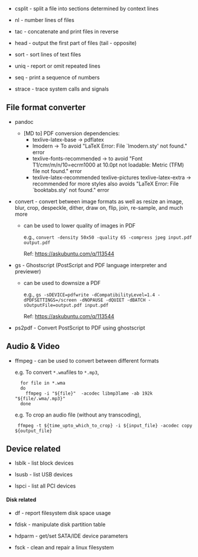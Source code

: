 * csplit - split a file into sections determined by context lines

* nl - number lines of files

* tac - concatenate and print files in reverse

* head - output the first part of files (tail - opposite)

* sort - sort lines of text files

* uniq - report or omit repeated lines

* seq - print a sequence of numbers

* strace - trace system calls and signals

## File format converter

* pandoc
    * [MD to] PDF conversion dependencies:
        * texlive-latex-base -> pdflatex
        * lmodern -> To avoid "LaTeX Error: File `lmodern.sty' not found." error
        * texlive-fonts-recommended -> to avoid "Font T1/cmr/m/n/10=ecrm1000 at 10.0pt not loadable: Metric (TFM) file not found." error
        * texlive-latex-recommended texlive-pictures texlive-latex-extra -> recommended for more styles also avoids "LaTeX Error: File `booktabs.sty' not found." error

* convert - convert between image formats as well as resize an image, blur, crop, despeckle, dither, draw on, flip, join, re-sample, and much more
  - can be used to lower quality of images in PDF

    e.g., `convert -density 50x50 -quality 65 -compress jpeg input.pdf output.pdf`

    Ref: https://askubuntu.com/q/113544

* gs - Ghostscript (PostScript and PDF language interpreter and previewer)

  - can be used to downsize a PDF

    e.g., `gs -sDEVICE=pdfwrite -dCompatibilityLevel=1.4 -dPDFSETTINGS=/screen -dNOPAUSE -dQUIET -dBATCH -sOutputFile=output.pdf input.pdf`

    Ref: https://askubuntu.com/q/113544

* ps2pdf - Convert PostScript to PDF using ghostscript

## Audio & Video

* ffmpeg - can be used to convert between different formats

  e.g. To convert `*.wma`files  to `*.mp3`,

  ```
    for file in *.wma
    do
      ffmpeg -i "${file}"  -acodec libmp3lame -ab 192k "${file/.wma/.mp3}"
    done
   ```

  e.g. To crop an audio file (without any transcoding),

  ```
   ffmpeg -t ${time_upto_which_to_crop} -i ${input_file} -acodec copy ${output_file}
  ```

## Device related

* lsblk - list block devices

* lsusb - list USB devices

* lspci - list all PCI devices

#### Disk related

* df - report filesystem disk space usage


* fdisk - manipulate disk partition table

* hdparm - get/set SATA/IDE device parameters

* fsck - clean and repair a linux filesystem
